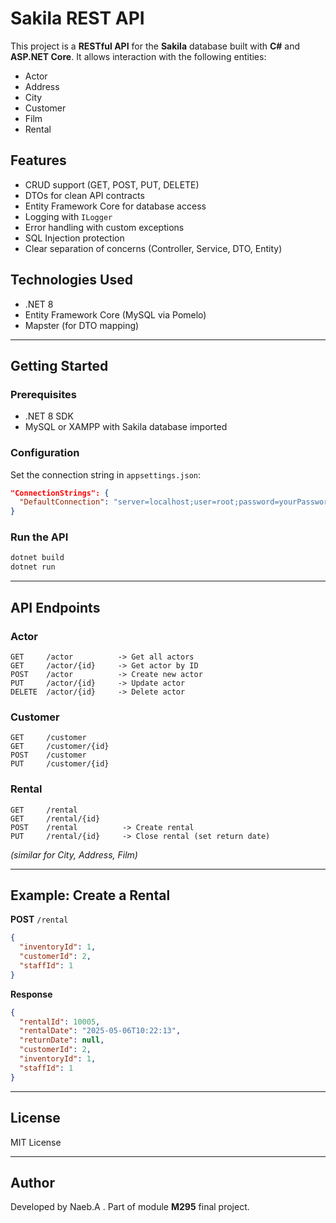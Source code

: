 # Sakila REST API

This project is a **RESTful API** for the **Sakila** database built with **C#** and **ASP.NET Core**. It allows interaction with the following entities:

* Actor
* Address
* City
* Customer
* Film
* Rental

## Features

* CRUD support (GET, POST, PUT, DELETE)
* DTOs for clean API contracts
* Entity Framework Core for database access
* Logging with `ILogger`
* Error handling with custom exceptions
* SQL Injection protection
* Clear separation of concerns (Controller, Service, DTO, Entity)

## Technologies Used

* .NET 8
* Entity Framework Core (MySQL via Pomelo)
* Mapster (for DTO mapping)

---

## Getting Started

### Prerequisites

* .NET 8 SDK
* MySQL or XAMPP with Sakila database imported

### Configuration

Set the connection string in `appsettings.json`:

```json
"ConnectionStrings": {
  "DefaultConnection": "server=localhost;user=root;password=yourPassword;database=sakila"
}
```

### Run the API

```bash
dotnet build
dotnet run
```

---

## API Endpoints

### Actor

```
GET     /actor          -> Get all actors
GET     /actor/{id}     -> Get actor by ID
POST    /actor          -> Create new actor
PUT     /actor/{id}     -> Update actor
DELETE  /actor/{id}     -> Delete actor
```

### Customer

```
GET     /customer
GET     /customer/{id}
POST    /customer
PUT     /customer/{id}
```

### Rental

```
GET     /rental
GET     /rental/{id}
POST    /rental          -> Create rental
PUT     /rental/{id}     -> Close rental (set return date)
```

*(similar for City, Address, Film)*

---

## Example: Create a Rental

**POST** `/rental`

```json
{
  "inventoryId": 1,
  "customerId": 2,
  "staffId": 1
}
```

**Response**

```json
{
  "rentalId": 10005,
  "rentalDate": "2025-05-06T10:22:13",
  "returnDate": null,
  "customerId": 2,
  "inventoryId": 1,
  "staffId": 1
}
```

---

## License

MIT License

---

## Author

Developed by Naeb.A . Part of module **M295** final project.
